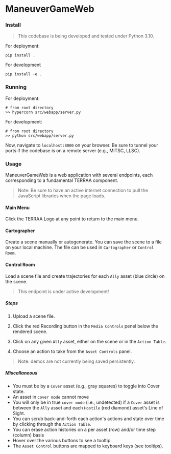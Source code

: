 # ManeuverGameWeb

### Install

> This codebase is being developed and tested under Python 3.10.

For deployment:

    pip install .

For development

    pip install -e .

### Running

For deployment:

    # from root directory
    >> hypercorn src/webapp/server.py

For development:

    # from root directory
    >> python src/webapp/server.py

Now, navigate to `localhost:8000` on your browser. Be sure to tunnel your ports if the codebase is on a remote server (e.g., MITSC, LLSC).

### Usage

ManeuverGameWeb is a web application with several endpoints, each corresponding to a fundamental TERRAA component.

> Note: Be sure to have an active internet connection to pull the JavaScript libraries when the page loads.

#### Main Menu

Click the TERRAA Logo at any point to return to the main menu.

#### Cartographer

Create a scene manually or autogenerate. You can save the scene to a file on your local machine. The file can be used in `Cartographer` or `Control Room`.

#### Control Room

Load a scene file and create trajectories for each `Ally` asset (blue circle) on the scene.

> This endpoint is under active development!

##### Steps

1. Upload a scene file.

2. Click the red Recording button in the `Media Controls` penel below the rendered scene.

3. Click on any given `Ally` asset, either on the scene or in the `Action Table`.

4. Choose an action to take from the `Asset Controls` panel.

> Note: demos are not currently being saved persistently.

##### Miscallaneous

-   You must be by a `Cover` asset (e.g., gray squares) to toggle into Cover state.
-   An asset in `cover mode` cannot move
-   You will only be in true `cover mode` (i.e., undetected) if a `Cover` asset is between the `Ally` asset and each `Hostile` (red diamond) asset's Line of Sight.
-   You can scrub back-and-forth each action's actions and state over time by clicking through the `Action Table`.
-   You can erase action histories on a per asset (row) and/or time step (column) basis
-   Hover over the various buttons to see a tooltip.
-   The `Asset Control` buttons are mapped to keyboard keys (see tooltips).
